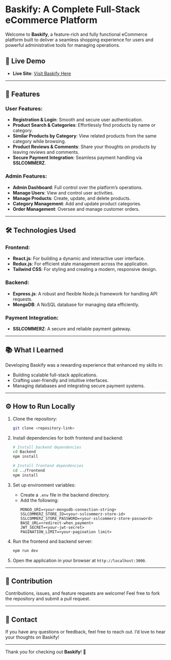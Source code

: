 # Baskify: A Complete Full-Stack eCommerce Platform

Welcome to **Baskify**, a feature-rich and fully functional eCommerce platform built to deliver a seamless shopping experience for users and powerful administrative tools for managing operations.

## 🚀 Live Demo
- **Live Site**: [Visit Baskify Here](https://baskify-e-commerce-platform-wu0y.onrender.com/)


---

## 🌟 Features

### User Features:
- **Registration & Login**: Smooth and secure user authentication.
- **Product Search & Categories**: Effortlessly find products by name or category.
- **Similar Products by Category**: View related products from the same category while browsing.
- **Product Reviews & Comments**: Share your thoughts on products by leaving reviews and comments.
- **Secure Payment Integration**: Seamless payment handling via **SSLCOMMERZ**.

### Admin Features:
- **Admin Dashboard**: Full control over the platform’s operations.
- **Manage Users**: View and control user activities.
- **Manage Products**: Create, update, and delete products.
- **Category Management**: Add and update product categories.
- **Order Management**: Oversee and manage customer orders.

---

## 🛠️ Technologies Used

### Frontend:
- **React.js**: For building a dynamic and interactive user interface.
- **Redux.js**: For efficient state management across the application.
- **Tailwind CSS**: For styling and creating a modern, responsive design.

### Backend:
- **Express.js**: A robust and flexible Node.js framework for handling API requests.
- **MongoDB**: A NoSQL database for managing data efficiently.

### Payment Integration:
- **SSLCOMMERZ**: A secure and reliable payment gateway.

---

## 📚 What I Learned

Developing Baskify was a rewarding experience that enhanced my skills in:
- Building scalable full-stack applications.
- Crafting user-friendly and intuitive interfaces.
- Managing databases and integrating secure payment systems.

---

## ⚙️ How to Run Locally

1. Clone the repository:
   ```bash
   git clone <repository-link>
   ```

2. Install dependencies for both frontend and backend:
   ```bash
   # Install backend dependencies
   cd Backend
   npm install

   # Install frontend dependencies
   cd ../frontend
   npm install
   ```

3. Set up environment variables:
   - Create a `.env` file in the backend directory.
   - Add the following:
     ```env
     MONGO_URI=<your-mongodb-connection-string>
     SSLCOMMERZ_STORE_ID=<your-sslcommerz-store-id>
     SSLCOMMERZ_STORE_PASSWORD=<your-sslcommerz-store-password>
     BASE_URL=<redirect-when_payment>
     JWT_SECRET=<your-jwt-secret>
     PAGINATION_LIMIT=<your-pagination limit>
     ```

4. Run the frontend and  backend server:
   ```bash
   npm run dev
   ```

7. Open the application in your browser at `http://localhost:3000`.

---

## 🤝 Contribution

Contributions, issues, and feature requests are welcome! Feel free to fork the repository and submit a pull request.

---

## 📧 Contact

If you have any questions or feedback, feel free to reach out. I’d love to hear your thoughts on Baskify!

---

Thank you for checking out **Baskify**! 🎉
